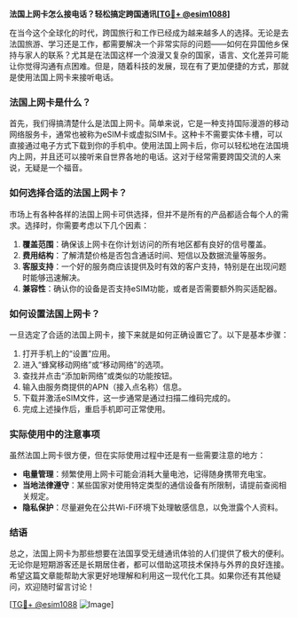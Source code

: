 **法国上网卡怎么接电话？轻松搞定跨国通讯[[TG💪+ @esim1088](https://t.me/s/esim1088)]**

在当今这个全球化的时代，跨国旅行和工作已经成为越来越多人的选择。无论是去法国旅游、学习还是工作，都需要解决一个非常实际的问题——如何在异国他乡保持与家人的联系？尤其是在法国这样一个浪漫又复杂的国家，语言、文化差异可能让你觉得沟通有点困难。但是，随着科技的发展，现在有了更加便捷的方式，那就是使用法国上网卡来接听电话。

### 法国上网卡是什么？

首先，我们得搞清楚什么是法国上网卡。简单来说，它是一种支持国际漫游的移动网络服务卡，通常也被称为eSIM卡或虚拟SIM卡。这种卡不需要实体卡槽，可以直接通过电子方式下载到你的手机中。使用法国上网卡后，你可以轻松地在法国境内上网，并且还可以接听来自世界各地的电话。这对于经常需要跨国交流的人来说，无疑是一个福音。

### 如何选择合适的法国上网卡？

市场上有各种各样的法国上网卡可供选择，但并不是所有的产品都适合每个人的需求。选择时，你需要考虑以下几个因素：

1. **覆盖范围**：确保该上网卡在你计划访问的所有地区都有良好的信号覆盖。
2. **费用结构**：了解清楚价格是否包含通话时间、短信以及数据流量等服务。
3. **客服支持**：一个好的服务商应该提供及时有效的客户支持，特别是在出现问题时能够迅速解决。
4. **兼容性**：确认你的设备是否支持eSIM功能，或者是否需要额外购买适配器。

### 如何设置法国上网卡？

一旦选定了合适的法国上网卡，接下来就是如何正确设置它了。以下是基本步骤：

1. 打开手机上的“设置”应用。
2. 进入“蜂窝移动网络”或“移动网络”的选项。
3. 查找并点击“添加新网络”或类似的功能按钮。
4. 输入由服务商提供的APN（接入点名称）信息。
5. 下载并激活eSIM文件，这一步通常是通过扫描二维码完成的。
6. 完成上述操作后，重启手机即可正常使用。

### 实际使用中的注意事项

虽然法国上网卡很方便，但在实际使用过程中还是有一些需要注意的地方：

- **电量管理**：频繁使用上网卡可能会消耗大量电池，记得随身携带充电宝。
- **当地法律遵守**：某些国家对使用特定类型的通信设备有所限制，请提前查阅相关规定。
- **隐私保护**：尽量避免在公共Wi-Fi环境下处理敏感信息，以免泄露个人资料。

### 结语

总之，法国上网卡为那些想要在法国享受无缝通讯体验的人们提供了极大的便利。无论你是短期游客还是长期居住者，都可以借助这项技术保持与外界的良好连接。希望这篇文章能帮助大家更好地理解和利用这一现代化工具。如果你还有其他疑问，欢迎随时留言讨论！

[[TG💪+ @esim1088](https://t.me/s/esim1088) ![Image](https://i.postimg.cc/4NQfJmqS/Snipaste-2025-05-13-00-14-12.png)]
